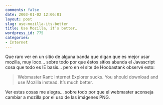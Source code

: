 ```yaml
---
comments: false
date: 2003-01-02 12:06:01
layout: post
slug: use-mozilla-its-better
title: Use Mozilla, it’s better…
wordpress_id: 775
categories:
- Internet
---
```


Que raro ver en un sitio de alguna banda que digan que es mejor usar mozilla, muy loco… sobre todo por que éstos sitios abunda el Javascript cosa que todo es IE basis… pero en el site de Hoobastank observé esto:





> Webmaster Rant: Internet Explorer sucks. You should download and use Mozilla instead. It’s much better.





Ver estas cosas me alegra… sobre todo por que el webmaster aconseja cambiar a mozilla por el uso de las imágenes PNG.




 
